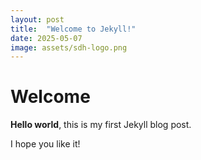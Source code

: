 ```yaml
---
layout: post
title:  "Welcome to Jekyll!"
date: 2025-05-07
image: assets/sdh-logo.png
---
```


# Welcome

**Hello world**, this is my first Jekyll blog post.

I hope you like it!
